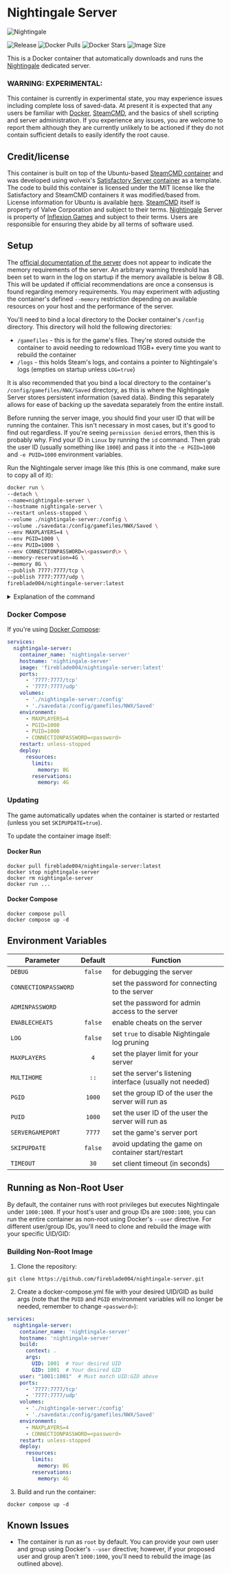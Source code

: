 # Nightingale Server

![Nightingale](https://raw.githubusercontent.com/fireblade004/nightingale-server/main/.github/logo.png "Nightingale logo")

![Release](https://img.shields.io/github/v/release/fireblade004/nightingale-server)
![Docker Pulls](https://img.shields.io/docker/pulls/fireblade004/nightingale-server)
![Docker Stars](https://img.shields.io/docker/stars/fireblade004/nightingale-server)
![Image Size](https://img.shields.io/docker/image-size/fireblade004/nightingale-server)

This is a Docker container that automatically downloads and runs the
[Nightingale](https://store.steampowered.com/app/1928980/Nightingale/) dedicated server.

### WARNING: EXPERIMENTAL:
This container is currently in experimental state, you may experience issues including complete loss of saved-data. At present it is
expected that any users be familiar with [Docker](https://docs.docker.com/), [SteamCMD](https://developer.valvesoftware.com/wiki/SteamCMD),
and the basics of shell scripting and server administration. If you experience any issues, you are welcome to report them although they are
currently unlikely to be actioned if they do not contain sufficient details to easily identify the root cause.

## Credit/license
This container is built on top of the Ubuntu-based [SteamCMD container](https://hub.docker.com/r/steamcmd/steamcmd) and was developed using
wolveix's [Satisfactory Server container](https://github.com/wolveix/satisfactory-server) as a template. The code to build this container
is licensed under the MIT license like the Satisfactory and SteamCMD containers it was modified/based from. License information for Ubuntu
is available [here](https://canonical.com/legal/open-source-licences). [SteamCMD](https://developer.valvesoftware.com/wiki/SteamCMD) itself
is property of Valve Corporation and subject to their terms. [Nightingale](https://playnightingale.com/) Server is property of
[Inflexion Games](https://www.inflexion.io/) and subject to their terms. Users are responsible for ensuring they abide by all terms of
software used.

## Setup

The [official documentation of the server](https://a.storyblok.com/f/239842/x/e8167d5c91/nightingale-dedicated-server-0-8-final.pdf) does
not appear to indicate the memory requirements of the server. An arbitrary warning threshold has been set to warn in the log on startup
if the memory available is below 8 GB. This will be updated if official recommendations are once a consensus is found regarding memory
requirements. You may experiment with adjusting the container's defined `--memory` restriction depending on available resources on your host
and the performance of the server.


You'll need to bind a local directory to the Docker container's `/config` directory. This directory will hold the
following directories:

- `/gamefiles` - this is for the game's files. They're stored outside the container to avoid needing to redownload
  11GB+ every time you want to rebuild the container
- `/logs` - this holds Steam's logs, and contains a pointer to Nightingale's logs (empties on startup unless
  `LOG=true`)

It is also recommended that you bind a local directory to the container's `/config/gamefiles/NWX/Saved` directory, as this is where
the Nightingale Server stores persistent information (saved data). Binding this separately allows for ease of backing up the savedata
separately from the entire install.

Before running the server image, you should find your user ID that will be running the container. This isn't necessary
in most cases, but it's good to find out regardless. If you're seeing `permission denied` errors, then this is probably
why. Find your ID in `Linux` by running the `id` command. Then grab the user ID (usually something like `1000`) and pass
it into the `-e PGID=1000` and `-e PUID=1000` environment variables.



Run the Nightingale server image like this (this is one command, make sure to copy all of it):<br>

```bash
docker run \
--detach \
--name=nightingale-server \
--hostname nightingale-server \
--restart unless-stopped \
--volume ./nightingale-server:/config \
--volume ./savedata:/config/gamefiles/NWX/Saved \
--env MAXPLAYERS=4 \
--env PGID=1000 \
--env PUID=1000 \
--env CONNECTIONPASSWORD=\<password\> \
--memory-reservation=4G \
--memory 8G \
--publish 7777:7777/tcp \
--publish 7777:7777/udp \
fireblade004/nightingale-server:latest
```

<details>
<summary>Explanation of the command</summary>

* `--detach` -> Starts the container detached from your terminal<br>
  If you want to see the logs replace it with `--sig-proxy=false`
* `--name` -> Gives the container a unique name
* `--hostname` -> Changes the hostname of the container
* `--restart unless-stopped` -> Automatically restarts the container unless the container was manually stopped
* `--volume` -> Binds the Nightingale config folder to the folder you specified
  Allows you to easily access your savegames
* For the environment (`--env`) variables please
  see [here](https://github.com/fireblade004/nightingale-server#environment-variables)
* NOTE: The CONNECTIONPASSWORD variable is optional, but strongly recommended, as omitting it makes the server open for anyone
* `--memory-reservation=4G` -> Reserves 4GB RAM from the host for the container's use
* `--memory 8G` -> Restricts the container to 8GB RAM
* `--publish` -> Specifies the ports that the container exposes. Ensure you publish both TCP and UDP for 7777 or your port of choice if you change it using the `SERVERGAMEPORT` environment variable<br>

</details>

### Docker Compose

If you're using [Docker Compose](https://docs.docker.com/compose/):

```yaml
services:
  nightingale-server:
    container_name: 'nightingale-server'
    hostname: 'nightingale-server'
    image: 'fireblade004/nightingale-server:latest'
    ports:
      - '7777:7777/tcp'
      - '7777:7777/udp'
    volumes:
      - './nightingale-server:/config'
      - './savedata:/config/gamefiles/NWX/Saved'
    environment:
      - MAXPLAYERS=4
      - PGID=1000
      - PUID=1000
      - CONNECTIONPASSWORD=<password>
    restart: unless-stopped
    deploy:
      resources:
        limits:
          memory: 8G
        reservations:
          memory: 4G
```

### Updating

The game automatically updates when the container is started or restarted (unless you set `SKIPUPDATE=true`).

To update the container image itself:

#### Docker Run

```shell
docker pull fireblade004/nightingale-server:latest
docker stop nightingale-server
docker rm nightingale-server
docker run ...
```

#### Docker Compose

```shell
docker compose pull
docker compose up -d
```

## Environment Variables

| Parameter               |  Default    | Function                                                  |
|-------------------------|:----------:|-----------------------------------------------------------|
| `DEBUG`                 |  `false`   | for debugging the server                                  |
| `CONNECTIONPASSWORD`    |            | set the password for connecting to the server             |
| `ADMINPASSWORD`         |            | set the password for admin access to the server           |
| `ENABLECHEATS`          |  `false`   | enable cheats on the server                               |
| `LOG`                   |  `false`   | set `true` to disable Nightingale log pruning             |
| `MAXPLAYERS`            |    `4`     | set the player limit for your server                      |
| `MULTIHOME`             |   `::`     | set the server's listening interface (usually not needed) |
| `PGID`                  |  `1000`    | set the group ID of the user the server will run as       |
| `PUID`                  |  `1000`    | set the user ID of the user the server will run as        |
| `SERVERGAMEPORT`        |  `7777`    | set the game's server port                                |
| `SKIPUPDATE`            |  `false`   | avoid updating the game on container start/restart        |
| `TIMEOUT`               |   `30`     | set client timeout (in seconds)                           |

## Running as Non-Root User

By default, the container runs with root privileges but executes Nightingale under `1000:1000`. If your host's user and
group IDs are `1000:1000`, you can run the entire container as non-root using Docker's `--user` directive. For different
user/group IDs, you'll need to clone and rebuild the image with your specific UID/GID:

### Building Non-Root Image

1. Clone the repository:

```shell
git clone https://github.com/fireblade004/nightingale-server.git
```

2. Create a docker-compose.yml file with your desired UID/GID as build args (note that the `PUID` and `PGID` environment
   variables will no longer be needed, remember to change `<password>`):

```yaml
services:
  nightingale-server:
    container_name: 'nightingale-server'
    hostname: 'nightingale-server'
    build:
      context: .
      args:
        UID: 1001  # Your desired UID
        GID: 1001  # Your desired GID
    user: "1001:1001"  # Must match UID:GID above
    ports:
      - '7777:7777/tcp'
      - '7777:7777/udp'
    volumes:
      - './nightingale-server:/config'
      - './savedata:/config/gamefiles/NWX/Saved'
    environment:
      - MAXPLAYERS=4
      - CONNECTIONPASSWORD=<password>
    restart: unless-stopped
    deploy:
      resources:
        limits:
          memory: 8G
        reservations:
          memory: 4G
```

3. Build and run the container:

```shell
docker compose up -d
```

## Known Issues

- The container is run as `root` by default. You can provide your own user and group using Docker's `--user` directive;
  however, if your proposed user and group aren't `1000:1000`, you'll need to rebuild the image (as outlined above).
